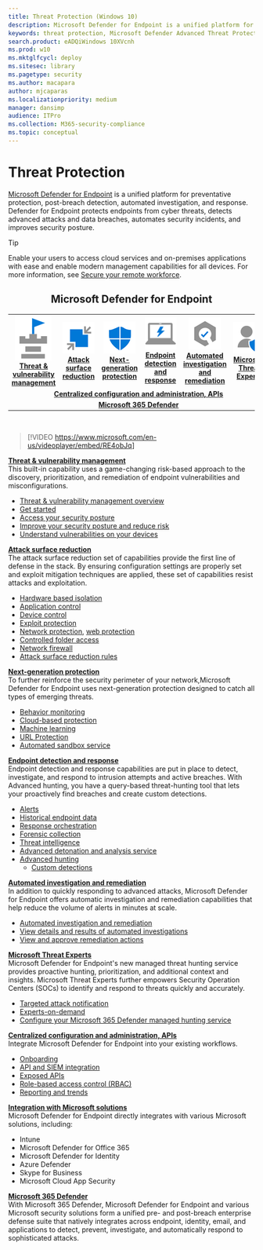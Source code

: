 ```yaml
---
title: Threat Protection (Windows 10)
description: Microsoft Defender for Endpoint is a unified platform for preventative protection, post-breach detection, automated investigation, and response.
keywords: threat protection, Microsoft Defender Advanced Threat Protection, attack surface reduction, next-generation protection, endpoint detection and response, automated investigation and response, microsoft threat experts, Microsoft Secure Score for Devices, advanced hunting, cyber threat hunting, web threat protection
search.product: eADQiWindows 10XVcnh
ms.prod: w10
ms.mktglfcycl: deploy
ms.sitesec: library
ms.pagetype: security
ms.author: macapara
author: mjcaparas
ms.localizationpriority: medium
manager: dansimp
audience: ITPro
ms.collection: M365-security-compliance
ms.topic: conceptual
---
```


# Threat Protection
[Microsoft Defender for Endpoint](https://docs.microsoft.com/windows/security/threat-protection/microsoft-defender-atp/microsoft-defender-advanced-threat-protection) is a unified platform for preventative protection, post-breach detection, automated investigation, and response. Defender for Endpoint protects endpoints from cyber threats, detects advanced attacks and data breaches, automates security incidents, and improves security posture.

> [!TIP]
> Enable your users to access cloud services and on-premises applications with ease and enable modern management capabilities for all devices. For more information, see [Secure your remote workforce](https://docs.microsoft.com/enterprise-mobility-security/remote-work/). 

<center><h2>Microsoft Defender for Endpoint</center></h2>
<table>
<tr>
<td><a href="#tvm"><center><img src="images/TVM_icon.png" alt="threat and vulnerability icon"> <br><b>Threat & vulnerability management</b></center></a></td>
<td><a href="#asr"><center><img src="images/asr-icon.png" alt="attack surface reduction icon"> <br><b>Attack surface reduction</b></center></a></td>
<td><center><a href="#ngp"><img src="images/ngp-icon.png" alt="next generation protection icon"><br> <b>Next-generation protection</b></a></center></td>
<td><center><a href="#edr"><img src="images/edr-icon.png" alt="endpoint detection and response icon"><br> <b>Endpoint detection and response</b></a></center></td>
<td><center><a href="#ai"><img src="images/air-icon.png" alt="automated investigation and remediation icon"><br> <b>Automated investigation and remediation</b></a></center></td>
<td><center><a href="#mte"><img src="images/mte-icon.png" alt="microsoft threat experts icon"><br> <b>Microsoft Threat Experts</b></a></center></td>
</tr>
<tr>
<td colspan="7">
<a href="#apis"><center><b>Centralized configuration and administration, APIs</a></b></center></td>
</tr>
<tr>
<td colspan="7"><a href="#mtp"><center><b>Microsoft 365 Defender</a></center></b></td>
</tr>
</table>
<br>

<a name="tvm"></a>


>[!VIDEO https://www.microsoft.com/en-us/videoplayer/embed/RE4obJq]

**[Threat & vulnerability management](microsoft-defender-atp/next-gen-threat-and-vuln-mgt.md)**<br>
This built-in capability uses a game-changing risk-based approach to the discovery, prioritization, and remediation of endpoint vulnerabilities and misconfigurations.

- [Threat & vulnerability management overview](microsoft-defender-atp/next-gen-threat-and-vuln-mgt.md)
- [Get started](microsoft-defender-atp/tvm-prerequisites.md)
- [Access your security posture](microsoft-defender-atp/tvm-dashboard-insights.md)
- [Improve your security posture and reduce risk](microsoft-defender-atp/tvm-security-recommendation.md)
- [Understand vulnerabilities on your devices](microsoft-defender-atp/tvm-software-inventory.md)

<a name="asr"></a>

**[Attack surface reduction](microsoft-defender-atp/overview-attack-surface-reduction.md)**<br>
The attack surface reduction set of capabilities provide the first line of defense in the stack. By ensuring configuration settings are properly set and exploit mitigation techniques are applied, these set of capabilities resist attacks and exploitation.

- [Hardware based isolation](microsoft-defender-atp/overview-hardware-based-isolation.md)
- [Application control](windows-defender-application-control/windows-defender-application-control.md)
- [Device control](device-guard/introduction-to-device-guard-virtualization-based-security-and-windows-defender-application-control.md)
- [Exploit protection](microsoft-defender-atp/exploit-protection.md)
- [Network protection](microsoft-defender-atp/network-protection.md), [web protection](microsoft-defender-atp/web-protection-overview.md)
- [Controlled folder access](microsoft-defender-atp/controlled-folders.md)
- [Network firewall](windows-firewall/windows-firewall-with-advanced-security.md)
- [Attack surface reduction rules](microsoft-defender-atp/attack-surface-reduction.md)

<a name="ngp"></a>

**[Next-generation protection](microsoft-defender-antivirus/microsoft-defender-antivirus-in-windows-10.md)**<br>
To further reinforce the security perimeter of your network,Microsoft Defender for Endpoint uses next-generation protection designed to catch all types of emerging threats.

- [Behavior monitoring](https://docs.microsoft.com/windows/security/threat-protection/microsoft-defender-antivirus/configure-real-time-protection-microsoft-defender-antivirus)
- [Cloud-based protection](https://docs.microsoft.com/windows/security/threat-protection/microsoft-defender-antivirus/configure-protection-features-microsoft-defender-antivirus)
- [Machine learning](https://docs.microsoft.com/windows/security/threat-protection/microsoft-defender-antivirus/utilize-microsoft-cloud-protection-microsoft-defender-antivirus)
- [URL Protection](https://docs.microsoft.com/windows/security/threat-protection/microsoft-defender-antivirus/configure-network-connections-microsoft-defender-antivirus)
- [Automated sandbox service](https://docs.microsoft.com/windows/security/threat-protection/microsoft-defender-antivirus/configure-block-at-first-sight-microsoft-defender-antivirus)

<a name="edr"></a>

**[Endpoint detection and response](microsoft-defender-atp/overview-endpoint-detection-response.md)**<br>
Endpoint detection and response capabilities are put in place to detect, investigate, and respond to intrusion attempts and active breaches. With Advanced hunting, you have a query-based threat-hunting tool that lets your proactively find breaches and create custom detections.

- [Alerts](microsoft-defender-atp/alerts-queue.md)
- [Historical endpoint data](microsoft-defender-atp/investigate-machines.md#timeline)
- [Response orchestration](microsoft-defender-atp/response-actions.md)
- [Forensic collection](microsoft-defender-atp/respond-machine-alerts.md#collect-investigation-package-from-devices)
- [Threat intelligence](microsoft-defender-atp/threat-indicator-concepts.md)
- [Advanced detonation and analysis service](microsoft-defender-atp/respond-file-alerts.md#deep-analysis)
- [Advanced hunting](microsoft-defender-atp/advanced-hunting-overview.md)
    - [Custom detections](microsoft-defender-atp/overview-custom-detections.md)

<a name="ai"></a>

**[Automated investigation and remediation](microsoft-defender-atp/automated-investigations.md)**<br>
In addition to quickly responding to advanced attacks, Microsoft Defender for Endpoint offers automatic investigation and remediation capabilities that help reduce the volume of alerts in minutes at scale.

- [Automated investigation and remediation](microsoft-defender-atp/automated-investigations.md)
- [View details and results of automated investigations](microsoft-defender-atp/auto-investigation-action-center.md)
- [View and approve remediation actions](microsoft-defender-atp/manage-auto-investigation.md)

<a name="mte"></a>

**[Microsoft Threat Experts](microsoft-defender-atp/microsoft-threat-experts.md)**<br>
Microsoft Defender for Endpoint's new managed threat hunting service provides proactive hunting, prioritization, and additional context and insights. Microsoft Threat Experts further empowers Security Operation Centers (SOCs) to identify and respond to threats quickly and accurately.

- [Targeted attack notification](microsoft-defender-atp/microsoft-threat-experts.md)
- [Experts-on-demand](microsoft-defender-atp/microsoft-threat-experts.md)
- [Configure your Microsoft 365 Defender managed hunting service](microsoft-defender-atp/configure-microsoft-threat-experts.md)

<a name="apis"></a>

**[Centralized configuration and administration, APIs](microsoft-defender-atp/management-apis.md)**<br>
Integrate Microsoft Defender for Endpoint into your existing workflows.
- [Onboarding](microsoft-defender-atp/onboard-configure.md)
- [API and SIEM integration](microsoft-defender-atp/configure-siem.md)
- [Exposed APIs](microsoft-defender-atp/apis-intro.md)
- [Role-based access control (RBAC)](microsoft-defender-atp/rbac.md)
- [Reporting and trends](microsoft-defender-atp/threat-protection-reports.md)

<a name="integration"></a>
**[Integration with Microsoft solutions](microsoft-defender-atp/threat-protection-integration.md)** <br>
 Microsoft Defender for Endpoint directly integrates with various Microsoft solutions, including:
- Intune
- Microsoft Defender for Office 365
- Microsoft Defender for Identity
- Azure Defender
- Skype for Business
- Microsoft Cloud App Security

<a name="mtp"></a>
**[Microsoft 365 Defender](https://docs.microsoft.com/microsoft-365/security/mtp/microsoft-threat-protection)**<br>
 With Microsoft 365 Defender, Microsoft Defender for Endpoint and various Microsoft security solutions form a unified pre- and post-breach enterprise defense suite that natively integrates across endpoint, identity, email, and applications to detect, prevent, investigate, and automatically respond to sophisticated attacks.
